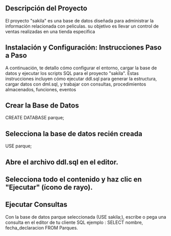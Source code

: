## Descripción del Proyecto
El proyecto "sakila" es una base de datos diseñada para administrar la información relacionada con peliculas. su objetivo es llevar un control de ventas realizadas en una tienda especifica
## Instalación y Configuración: Instrucciones Paso a Paso
A continuación, te detallo cómo configurar el entorno, cargar la base de datos y ejecutar los scripts SQL para el proyecto "sakila". Estas instrucciones incluyen cómo ejecutar ddl.sql para generar la estructura, cargar datos con dml.sql, y trabajar con consultas, procedimientos almacenados, funciones, eventos
## Crear la Base de Datos
CREATE DATABASE parque;
## Selecciona la base de datos recién creada
USE parque;
## Abre el archivo ddl.sql en el editor.
## Selecciona todo el contenido y haz clic en "Ejecutar" (ícono de rayo).
## Ejecutar Consultas
Con la base de datos parque seleccionada (USE sakila;), escribe o pega una consulta en el editor de tu cliente SQL
ejemplo : SELECT nombre, fecha_declaracion FROM Parques.
